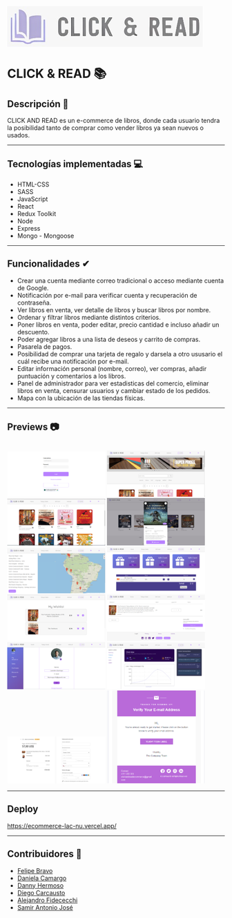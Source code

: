 ![LOGO](./client/src/assets/README/LOGO.jpeg "logo")

# CLICK & READ 📚

## Descripción 📄

CLICK AND READ es un e-commerce de libros, donde cada usuario tendra la posibilidad tanto de comprar como vender libros ya sean nuevos o usados.

---

## Tecnologías implementadas 💻

- HTML-CSS
- SASS
- JavaScript
- React
- Redux Toolkit
- Node
- Express
- Mongo - Mongoose

---

## Funcionalidades ✔

- Crear una cuenta mediante correo tradicional o acceso mediante cuenta de Google.
- Notificación por e-mail para verificar cuenta y recuperación de contraseña.
- Ver libros en venta, ver detalle de libros y buscar libros por nombre.
- Ordenar y filtrar libros mediante distintos criterios.
- Poner libros en venta, poder editar, precio cantidad e incluso añadir un descuento.
- Poder agregar libros a una lista de deseos y carrito de compras.
- Pasarela de pagos.
- Posibilidad de comprar una tarjeta de regalo y darsela a otro ususario el cuál recibe una notificación por e-mail.
- Editar información personal (nombre, correo), ver compras, añadir puntuación y comentarios a los libros.
- Panel de administrador para ver estadisticas del comercio, eliminar libros en venta, censurar usuarios y cambiar estado de los pedidos.
- Mapa con la ubicación de las tiendas físicas.

---

## Previews 📷

<br/>

<img src='./client/src/assets/README/LOGIN.PNG' alt="landingPage" width="45%" height="45%" />
<img src='./client/src/assets/README/HOME.PNG' alt="landingPage" width="45%" height="45%" />
<img src='./client/src/assets/README/HOME1.PNG' alt="landingPage" width="45%" height="45%" />
<img src='./client/src/assets/README/DETAIL.PNG' alt="landingPage" width="45%" height="45%" />
<img src='./client/src/assets/README/LOCATION.PNG' alt="landingPage" width="45%" height="45%" />
<img src='./client/src/assets/README/GIFTCARDS.PNG' alt="landingPage" width="45%" height="45%" />
<img src='./client/src/assets/README/WISHLIST.PNG' alt="landingPage" width="45%" height="45%" />
<img src='./client/src/assets/README/CART.PNG' alt="landingPage" width="45%" height="45%" />
<img src='./client/src/assets/README/PROFILE.PNG' alt="landingPage" width="45%" height="45%" /
>
<img src='./client/src/assets/README/ADMIN.PNG' alt="landingPage" width="45%" height="45%" />
<img src='./client/src/assets/README/STRIPE.PNG' alt="landingPage" width="45%" height="45%" />
<img src='./client/src/assets/README/EMAIL.PNG' alt="landingPage" width="45%" height="45%" />

---
## Deploy 

https://ecommerce-lac-nu.vercel.app/

---
## Contribuidores 🧩

* [Felipe Bravo](https://github.com/Felipebravo-96)
* [Daniela Camargo](https://github.com/Danicp19)
* [Danny Hermoso](https://github.com/dannyhermoso)
* [Diego Carcausto](https://github.com/krqui)
* [Alejandro Fidececchi](https://github.com/alefidececchi)
* [Samir Antonio José](https://github.com/mihue14)

